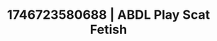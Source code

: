 ---
categories:
- AI-generated
- NSFW AI art
- Obedience kink
- Punk lovers
- Soft bondage
- Deep touch
- ASMR
- Cosplay
image: /assets/images/1746723580688.jpg
layout: post
seo:
  description: Featured content with exclusive ABDL Play, Scat Fetish. HD images available.
  keywords: ABDL Play, Scat Fetish
  og_image: /assets/images/1746723580688.jpg
  schema_type: VisualArtwork
tags:
- ABDL Play
- Scat Fetish
- '#1746723580688'
title: 1746723580688 | ABDL Play Scat Fetish
---